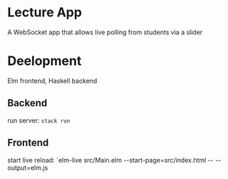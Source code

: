 # Lecture App

A WebSocket app that allows live polling from students via a slider

# Deelopment

Elm frontend, Haskell backend

## Backend

run server: `stack run`

## Frontend

start live reload: 
`elm-live src/Main.elm --start-page=src/index.html -- --output=elm.js
